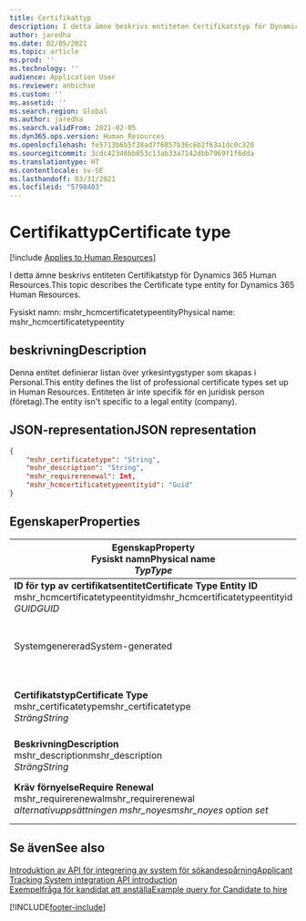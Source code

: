 ```yaml
---
title: Certifikattyp
description: I detta ämne beskrivs entiteten Certifikatstyp för Dynamics 365 Human Resources.
author: jaredha
ms.date: 02/05/2021
ms.topic: article
ms.prod: ''
ms.technology: ''
audience: Application User
ms.reviewer: anbichse
ms.custom: ''
ms.assetid: ''
ms.search.region: Global
ms.author: jaredha
ms.search.validFrom: 2021-02-05
ms.dyn365.ops.version: Human Resources
ms.openlocfilehash: fe5713b6b5f38ad7f6857b36c6b2f63a1dc0c320
ms.sourcegitcommit: 3cdc42346bb653c13ab33a7142dbb7969f1f6dda
ms.translationtype: HT
ms.contentlocale: sv-SE
ms.lasthandoff: 03/31/2021
ms.locfileid: "5798403"
---
```

# <a name="certificate-type"></a><span data-ttu-id="0ede8-103">Certifikattyp</span><span class="sxs-lookup"><span data-stu-id="0ede8-103">Certificate type</span></span>

[!include [Applies to Human Resources](../includes/applies-to-hr.md)]

<span data-ttu-id="0ede8-104">I detta ämne beskrivs entiteten Certifikatstyp för Dynamics 365 Human Resources.</span><span class="sxs-lookup"><span data-stu-id="0ede8-104">This topic describes the Certificate type entity for Dynamics 365 Human Resources.</span></span>

<span data-ttu-id="0ede8-105">Fysiskt namn: mshr_hcmcertificatetypeentity</span><span class="sxs-lookup"><span data-stu-id="0ede8-105">Physical name: mshr_hcmcertificatetypeentity</span></span>

## <a name="description"></a><span data-ttu-id="0ede8-106">beskrivning</span><span class="sxs-lookup"><span data-stu-id="0ede8-106">Description</span></span>

<span data-ttu-id="0ede8-107">Denna entitet definierar listan över yrkesintygstyper som skapas i Personal.</span><span class="sxs-lookup"><span data-stu-id="0ede8-107">This entity defines the list of professional certificate types set up in Human Resources.</span></span> <span data-ttu-id="0ede8-108">Entiteten är inte specifik för en juridisk person (företag).</span><span class="sxs-lookup"><span data-stu-id="0ede8-108">The entity isn't specific to a legal entity (company).</span></span>

## <a name="json-representation"></a><span data-ttu-id="0ede8-109">JSON-representation</span><span class="sxs-lookup"><span data-stu-id="0ede8-109">JSON representation</span></span>

```json
{
    "mshr_certificatetype": "String",
    "mshr_description": "String",
    "mshr_requirerenewal": Int,
    "mshr_hcmcertificatetypeentityid": "Guid"
}
```

## <a name="properties"></a><span data-ttu-id="0ede8-110">Egenskaper</span><span class="sxs-lookup"><span data-stu-id="0ede8-110">Properties</span></span>

| <span data-ttu-id="0ede8-111">Egenskap</span><span class="sxs-lookup"><span data-stu-id="0ede8-111">Property</span></span><br><span data-ttu-id="0ede8-112">**Fysiskt namn**</span><span class="sxs-lookup"><span data-stu-id="0ede8-112">**Physical name**</span></span><br><span data-ttu-id="0ede8-113">**_Typ_**</span><span class="sxs-lookup"><span data-stu-id="0ede8-113">**_Type_**</span></span> | <span data-ttu-id="0ede8-114">Använd</span><span class="sxs-lookup"><span data-stu-id="0ede8-114">Use</span></span> | <span data-ttu-id="0ede8-115">beskrivning</span><span class="sxs-lookup"><span data-stu-id="0ede8-115">Description</span></span> |
| --- | --- | --- |
| <span data-ttu-id="0ede8-116">**ID för typ av certifikatsentitet**</span><span class="sxs-lookup"><span data-stu-id="0ede8-116">**Certificate Type Entity ID**</span></span><br><span data-ttu-id="0ede8-117">mshr_hcmcertificatetypeentityid</span><span class="sxs-lookup"><span data-stu-id="0ede8-117">mshr_hcmcertificatetypeentityid</span></span><br><span data-ttu-id="0ede8-118">*GUID*</span><span class="sxs-lookup"><span data-stu-id="0ede8-118">*GUID*</span></span> | <span data-ttu-id="0ede8-119">Skrivskydd</span><span class="sxs-lookup"><span data-stu-id="0ede8-119">Read-only</span></span><br><span data-ttu-id="0ede8-120">Obligatoriskt</span><span class="sxs-lookup"><span data-stu-id="0ede8-120">Required</span></span> 
<span data-ttu-id="0ede8-121">Systemgenererad</span><span class="sxs-lookup"><span data-stu-id="0ede8-121">System-generated</span></span> | <span data-ttu-id="0ede8-122">Unik,primär identifierare för certifikatstypen.</span><span class="sxs-lookup"><span data-stu-id="0ede8-122">Unique primary identifier for the certificate type.</span></span> |
| <span data-ttu-id="0ede8-123">**Certifikatstyp**</span><span class="sxs-lookup"><span data-stu-id="0ede8-123">**Certificate Type**</span></span><br><span data-ttu-id="0ede8-124">mshr_certificatetype</span><span class="sxs-lookup"><span data-stu-id="0ede8-124">mshr_certificatetype</span></span><br><span data-ttu-id="0ede8-125">*Sträng*</span><span class="sxs-lookup"><span data-stu-id="0ede8-125">*String*</span></span> | <span data-ttu-id="0ede8-126">Skrivskydd</span><span class="sxs-lookup"><span data-stu-id="0ede8-126">Read/write</span></span><br><span data-ttu-id="0ede8-127">Obligatoriskt</span><span class="sxs-lookup"><span data-stu-id="0ede8-127">Required</span></span> | <span data-ttu-id="0ede8-128">Unik, användarläsbar identifierare för certifikatstypen.</span><span class="sxs-lookup"><span data-stu-id="0ede8-128">Unique user-readable identifier for the certificate type.</span></span> |
| <span data-ttu-id="0ede8-129">**Beskrivning**</span><span class="sxs-lookup"><span data-stu-id="0ede8-129">**Description**</span></span><br><span data-ttu-id="0ede8-130">mshr_description</span><span class="sxs-lookup"><span data-stu-id="0ede8-130">mshr_description</span></span><br><span data-ttu-id="0ede8-131">*Sträng*</span><span class="sxs-lookup"><span data-stu-id="0ede8-131">*String*</span></span> | <span data-ttu-id="0ede8-132">Skrivskydd</span><span class="sxs-lookup"><span data-stu-id="0ede8-132">Read/write</span></span><br><span data-ttu-id="0ede8-133">Obligatoriskt</span><span class="sxs-lookup"><span data-stu-id="0ede8-133">Required</span></span> | <span data-ttu-id="0ede8-134">Beskrivning av certifikatstypen.</span><span class="sxs-lookup"><span data-stu-id="0ede8-134">Description of the certificate type.</span></span> |
| <span data-ttu-id="0ede8-135">**Kräv förnyelse**</span><span class="sxs-lookup"><span data-stu-id="0ede8-135">**Require Renewal**</span></span><br><span data-ttu-id="0ede8-136">mshr_requirerenewal</span><span class="sxs-lookup"><span data-stu-id="0ede8-136">mshr_requirerenewal</span></span><br><span data-ttu-id="0ede8-137">*alternativuppsättningen mshr_noyes*</span><span class="sxs-lookup"><span data-stu-id="0ede8-137">*mshr_noyes option set*</span></span> | <span data-ttu-id="0ede8-138">Skrivskydd</span><span class="sxs-lookup"><span data-stu-id="0ede8-138">Read/write</span></span><br><span data-ttu-id="0ede8-139">Valfritt</span><span class="sxs-lookup"><span data-stu-id="0ede8-139">Optional</span></span> | <span data-ttu-id="0ede8-140">Anger om förnyelse krävs för certifikatet.</span><span class="sxs-lookup"><span data-stu-id="0ede8-140">Indicates whether renewal is required for the certificate.</span></span> |

## <a name="see-also"></a><span data-ttu-id="0ede8-141">Se även</span><span class="sxs-lookup"><span data-stu-id="0ede8-141">See also</span></span>

[<span data-ttu-id="0ede8-142">Introduktion av API för integrering av system för sökandespårning</span><span class="sxs-lookup"><span data-stu-id="0ede8-142">Applicant Tracking System integration API introduction</span></span>](hr-admin-integration-ats-api-introduction.md)<br>
[<span data-ttu-id="0ede8-143">Exempelfråga för kandidat att anställa</span><span class="sxs-lookup"><span data-stu-id="0ede8-143">Example query for Candidate to hire</span></span>](hr-admin-integration-ats-api-candidate-to-hire-example-query.md)



[!INCLUDE[footer-include](../includes/footer-banner.md)]